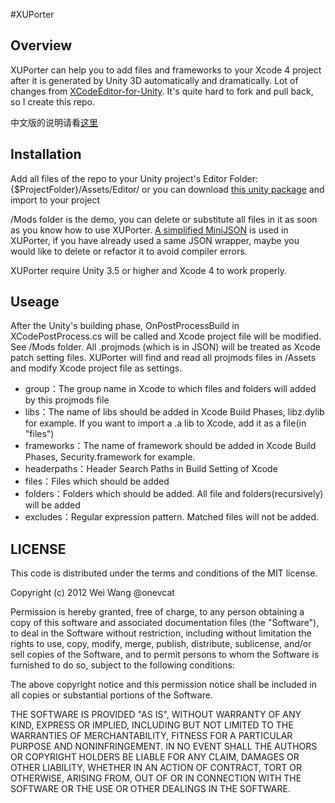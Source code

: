 #XUPorter
## Overview
XUPorter can help you to add files and frameworks to your Xcode 4 project after it is generated by Unity 3D automatically and dramatically. Lot of changes from [XCodeEditor-for-Unity](https://github.com/dcariola/XCodeEditor-for-Unity). It's quite hard to fork and pull back, so I create this repo. 

中文版的说明请看[这里](http://www.onevcat.com/2012/12/xuporter/)

## Installation
Add all files of the repo to your Unity project's Editor Folder: {$ProjectFolder}/Assets/Editor/ or you can download [this unity package](http://d.pr/f/HAzc) and import to your project

/Mods folder is the demo, you can delete or substitute all files in it as soon as you know how to use XUPorter. [A simplified MiniJSON](https://github.com/prime31/UIToolkit/blob/master/Assets/Plugins/MiniJSON.cs) is used in XUPorter, if you have already used a same JSON wrapper, maybe you would like to delete or refactor it to avoid compiler errors.

XUPorter require Unity 3.5 or higher and Xcode 4 to work properly.

## Useage
After the Unity's building phase, OnPostProcessBuild in XCodePostProcess.cs will be called and Xcode project file will be modified. See /Mods folder. All .projmods (which is in JSON) will be treated as Xcode patch setting files. XUPorter will find and read all projmods files in /Assets and modify Xcode project file as settings.

* group：The group name in Xcode to which files and folders will added by this projmods file
* libs：The name of libs should be added in Xcode Build Phases, libz.dylib for example. If you want to import a .a lib to Xcode, add it as a file(in "files")
* frameworks：The name of framework should be added in Xcode Build Phases, Security.framework for example.
* headerpaths：Header Search Paths in Build Setting of Xcode
* files：Files which should be added
* folders：Folders which should be added. All file and folders(recursively) will be added
* excludes：Regular expression pattern. Matched files will not be added.

## LICENSE
This code is distributed under the terms and conditions of the MIT license.

Copyright (c) 2012 Wei Wang @onevcat

Permission is hereby granted, free of charge, to any person
obtaining a copy of this software and associated documentation
files (the "Software"), to deal in the Software without
restriction, including without limitation the rights to use,
copy, modify, merge, publish, distribute, sublicense, and/or sell
copies of the Software, and to permit persons to whom the
Software is furnished to do so, subject to the following
conditions:

The above copyright notice and this permission notice shall be
included in all copies or substantial portions of the Software.

THE SOFTWARE IS PROVIDED "AS IS", WITHOUT WARRANTY OF ANY KIND,
EXPRESS OR IMPLIED, INCLUDING BUT NOT LIMITED TO THE WARRANTIES
OF MERCHANTABILITY, FITNESS FOR A PARTICULAR PURPOSE AND
NONINFRINGEMENT. IN NO EVENT SHALL THE AUTHORS OR COPYRIGHT
HOLDERS BE LIABLE FOR ANY CLAIM, DAMAGES OR OTHER LIABILITY,
WHETHER IN AN ACTION OF CONTRACT, TORT OR OTHERWISE, ARISING
FROM, OUT OF OR IN CONNECTION WITH THE SOFTWARE OR THE USE OR
OTHER DEALINGS IN THE SOFTWARE.